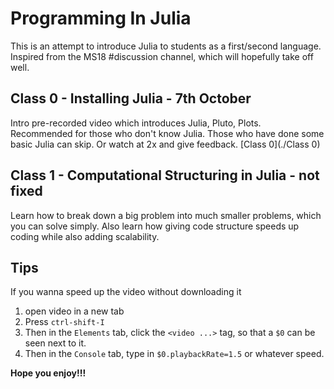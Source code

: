 # Programming In Julia

This is an attempt to introduce Julia to students as a first/second language.
Inspired from the MS18 #discussion channel, which will hopefully take off well.

## Class 0 - Installing Julia - 7th October

Intro pre-recorded video which introduces Julia, Pluto, Plots. Recommended for those who don't know Julia. Those who have done some basic Julia can skip. Or watch at 2x and give feedback. [Class 0](./Class 0)

## Class 1 - Computational Structuring in Julia - not fixed

Learn how to break down a big problem into much smaller problems, which you can solve simply. Also learn how giving code structure speeds up coding while also adding scalability.

## Tips

If you wanna speed up the video without downloading it

1. open video in a new tab
2. Press `ctrl-shift-I`
3. Then in the `Elements` tab, click the `<video ...>` tag, so that a `$0` can be seen next to it.
4. Then in the `Console` tab, type in `$0.playbackRate=1.5` or whatever speed.

**Hope you enjoy!!!**
